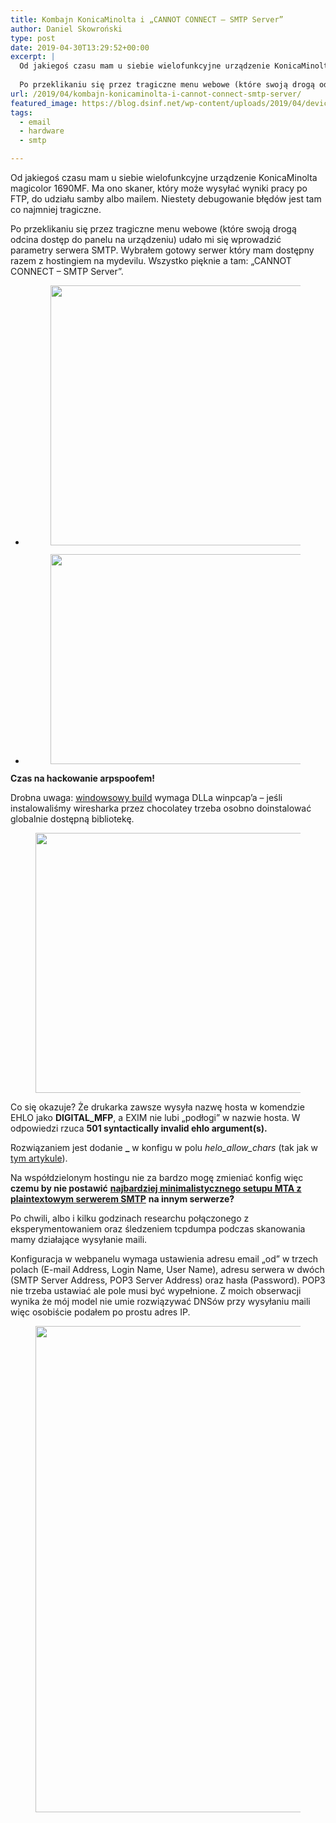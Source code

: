 ```yaml
---
title: Kombajn KonicaMinolta i „CANNOT CONNECT – SMTP Server”
author: Daniel Skowroński
type: post
date: 2019-04-30T13:29:52+00:00
excerpt: |
  Od jakiegoś czasu mam u siebie wielofunkcyjne urządzenie KonicaMinolta magicolor 1690MF. Ma ono skaner, który może wysyłać wyniki pracy po FTP, do udziału samby albo mailem. Niestety debugowanie błędów jest tam co najmniej tragiczne.
  
  Po przeklikaniu się przez tragiczne menu webowe (które swoją drogą odcina dostęp do panelu na urządzeniu) udało mi się wprowadzić parametry serwera SMTP. Wybrałem gotowy serwer który mam dostępny razem z hostingiem na mydevilu. Wszystko pięknie a tam: „CANNOT CONNECT – SMTP Server”.
url: /2019/04/kombajn-konicaminolta-i-cannot-connect-smtp-server/
featured_image: https://blog.dsinf.net/wp-content/uploads/2019/04/device.gif
tags:
  - email
  - hardware
  - smtp

---
```

Od jakiegoś czasu mam u siebie wielofunkcyjne urządzenie KonicaMinolta magicolor 1690MF. Ma ono skaner, który może wysyłać wyniki pracy po FTP, do udziału samby albo mailem. Niestety debugowanie błędów jest tam co najmniej tragiczne. 

Po przeklikaniu się przez tragiczne menu webowe (które swoją drogą odcina dostęp do panelu na urządzeniu) udało mi się wprowadzić parametry serwera SMTP. Wybrałem gotowy serwer który mam dostępny razem z hostingiem na mydevilu. Wszystko pięknie a tam: &#8222;CANNOT CONNECT &#8211; SMTP Server&#8221;.

<ul class="is-layout-flex wp-block-gallery-5 wp-block-gallery columns-2 is-cropped">
  <li class="blocks-gallery-item">
    <figure><img decoding="async" loading="lazy" width="916" height="416" src="https://blog.dsinf.net/wp-content/uploads/2019/04/error_device.png" alt="" data-id="1498" data-link="https://blog.dsinf.net/?attachment_id=1498" class="wp-image-1498" srcset="https://blog.dsinf.net/wp-content/uploads/2019/04/error_device.png 916w, https://blog.dsinf.net/wp-content/uploads/2019/04/error_device-300x136.png 300w, https://blog.dsinf.net/wp-content/uploads/2019/04/error_device-768x349.png 768w" sizes="(max-width: 916px) 100vw, 916px" /></figure>
  </li>
  <li class="blocks-gallery-item">
    <figure><img decoding="async" loading="lazy" width="800" height="336" src="https://blog.dsinf.net/wp-content/uploads/2019/04/error_web-1.png" alt="" data-id="1499" data-link="https://blog.dsinf.net/?attachment_id=1499" class="wp-image-1499" srcset="https://blog.dsinf.net/wp-content/uploads/2019/04/error_web-1.png 800w, https://blog.dsinf.net/wp-content/uploads/2019/04/error_web-1-300x126.png 300w, https://blog.dsinf.net/wp-content/uploads/2019/04/error_web-1-768x323.png 768w" sizes="(max-width: 800px) 100vw, 800px" /></figure>
  </li>
</ul>

**Czas na hackowanie arpspoofem!**  


Drobna uwaga: [windowsowy build][1] wymaga DLLa winpcap&#8217;a &#8211; jeśli instalowaliśmy wiresharka przez chocolatey trzeba osobno doinstalować globalnie dostępną bibliotekę.<figure class="wp-block-image">

<img decoding="async" loading="lazy" width="1024" height="416" src="https://blog.dsinf.net/wp-content/uploads/2019/04/wireshark-1024x416.png" alt="" class="wp-image-1500" srcset="https://blog.dsinf.net/wp-content/uploads/2019/04/wireshark-1024x416.png 1024w, https://blog.dsinf.net/wp-content/uploads/2019/04/wireshark-300x122.png 300w, https://blog.dsinf.net/wp-content/uploads/2019/04/wireshark-768x312.png 768w, https://blog.dsinf.net/wp-content/uploads/2019/04/wireshark.png 1078w" sizes="(max-width: 1024px) 100vw, 1024px" /> </figure> 

Co się okazuje? Że drukarka zawsze wysyła nazwę hosta w komendzie EHLO jako **DIGITAL_MFP**, a EXIM nie lubi &#8222;podłogi&#8221; w nazwie hosta. W odpowiedzi rzuca **501 syntactically invalid ehlo argument(s).** 

Rozwiązaniem jest dodanie **_** w konfigu w polu _helo\_allow\_chars_ (tak jak w [tym artykule][2]).

Na współdzielonym hostingu nie za bardzo mogę zmieniać konfig więc **czemu by nie postawić** [**najbardziej minimalistycznego setupu MTA z plaintextowym serwerem SMTP**][3] **na innym serwerze?**

Po chwili, albo i kilku godzinach researchu połączonego z eksperymentowaniem oraz śledzeniem tcpdumpa podczas skanowania mamy działające wysyłanie maili.

Konfiguracja w webpanelu wymaga ustawienia adresu email &#8222;od&#8221; w trzech polach (E-mail Address, Login Name, User Name), adresu serwera w dwóch (SMTP Server Address, POP3 Server Address) oraz hasła (Password). POP3 nie trzeba ustawiać ale pole musi być wypełnione. Z moich obserwacji wynika że mój model nie umie rozwiązywać DNSów przy wysyłaniu maili więc osobiście podałem po prostu adres IP.<figure class="wp-block-image">

<img decoding="async" loading="lazy" width="797" height="778" src="https://blog.dsinf.net/wp-content/uploads/2019/04/config.png" alt="" class="wp-image-1501" srcset="https://blog.dsinf.net/wp-content/uploads/2019/04/config.png 797w, https://blog.dsinf.net/wp-content/uploads/2019/04/config-300x293.png 300w, https://blog.dsinf.net/wp-content/uploads/2019/04/config-768x750.png 768w" sizes="(max-width: 797px) 100vw, 797px" /> </figure>

 [1]: https://github.com/alandau/arpspoof
 [2]: https://heapdump.wordpress.com/2010/07/07/exim4-helo-config-in-debian/
 [3]: https://blog.dsinf.net/2019/04/najbardziej-minimalistyczny-setup-mta-z-plaintextowym-serwerem-smtp/